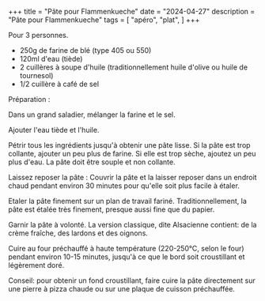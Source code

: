 +++
title = "Pâte pour Flammenkueche"
date = "2024-04-27"
description = "Pâte pour Flammenkueche"
tags = [
    "apéro",
    "plat",
]
+++

Pour 3 personnes.

* 250g de farine de blé (type 405 ou 550)
* 120ml d'eau (tiède)
* 2 cuillères à soupe d'huile (traditionnellement huile d'olive ou huile de tournesol)
* 1/2 cuillère à café de sel

Préparation :

Dans un grand saladier, mélanger la farine et le sel.

Ajouter l'eau tiède et l'huile.

Pétrir tous les ingrédients jusqu'à obtenir une pâte lisse. Si la pâte est trop collante, ajouter un peu plus de farine. Si elle est trop sèche, ajoutez un peu plus d'eau. La pâte doit être souple et non collante.

Laissez reposer la pâte : Couvrir la pâte et la laisser reposer dans un endroit chaud pendant environ 30 minutes pour qu'elle soit plus facile à étaler.

Etaler la pâte finement sur un plan de travail fariné. Traditionnellement, la pâte est étalée très finement, presque aussi fine que du papier.

Garnir la pâte à volonté. La version classique, dite Alsacienne contient: de la crème fraîche, des lardons et des oignons.

Cuire au four préchauffé à haute température (220-250°C, selon le four) pendant environ 10-15 minutes, jusqu'à ce que le bord soit croustillant et légèrement doré.

Conseil: pour obtenir un fond croustillant, faire cuire la pâte directement sur une pierre à pizza chaude ou sur une plaque de cuisson préchauffée.
